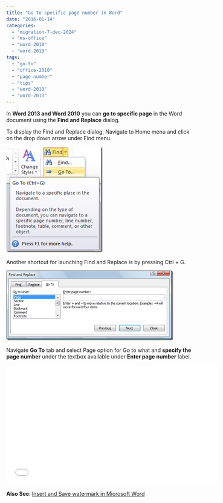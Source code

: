 ```yaml
---
title: "Go To specific page number in Word"
date: "2016-01-14"
categories: 
  - "migration-7-dec-2024"
  - "ms-office"
  - "word-2010"
  - "word-2013"
tags: 
  - "go-to"
  - "office-2010"
  - "page-number"
  - "tips"
  - "word-2010"
  - "word-2013"
---
```


In **Word 2013 and Word 2010** you can **go to specific page** in the Word document using the **Find and Replace** dialog.

To display the Find and Replace dialog, Navigate to Home menu and click on the drop down arrow under Find menu.

[![Go To option in Word 2013 and Word 2010](/assets/images/4_image_thumb4.png "Go To option in Word 2013 and Word 2010")](http://blogmines.com/blog/wp-content/uploads/2010/05/image4.png)

Another shortcut for launching Find and Replace is by pressing Ctrl + G.

[![Find and Replace in Word 2013 and Word 2010](/assets/images/2_image_thumb5.png "Find and Replace in Word 2013 and Word 2010")](http://blogmines.com/blog/wp-content/uploads/2010/05/image5.png)

Navigate **Go To** tab and select Page option for Go to what and **specify the page number** under the textbox available under **Enter page number** label.

<iframe height="315" src="//www.youtube.com/embed/ZxHKpEAyRw4" frameborder="0" width="560" allowfullscreen></iframe>

**Also See**: [Insert and Save watermark in Microsoft Word](http://blogmines.com/blog/how-to-insert-watermark-in-word-2010-document/)
